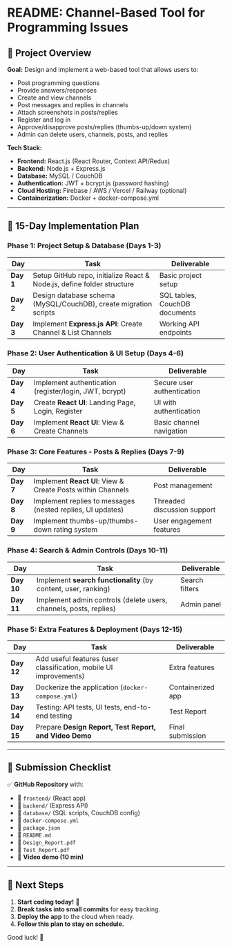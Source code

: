 # README: Channel-Based Tool for Programming Issues

## 📌 Project Overview
**Goal:** Design and implement a web-based tool that allows users to:
- Post programming questions
- Provide answers/responses
- Create and view channels
- Post messages and replies in channels
- Attach screenshots in posts/replies
- Register and log in
- Approve/disapprove posts/replies (thumbs-up/down system)
- Admin can delete users, channels, posts, and replies

**Tech Stack:**
- **Frontend:** React.js (React Router, Context API/Redux)
- **Backend:** Node.js + Express.js
- **Database:** MySQL / CouchDB
- **Authentication:** JWT + bcrypt.js (password hashing)
- **Cloud Hosting:** Firebase / AWS / Vercel / Railway (optional)
- **Containerization:** Docker + docker-compose.yml

---

## 📆 15-Day Implementation Plan

### **Phase 1: Project Setup & Database (Days 1-3)**
| Day | Task | Deliverable |
|----|------|------------|
| **Day 1** | Setup GitHub repo, initialize React & Node.js, define folder structure | Basic project setup |
| **Day 2** | Design database schema (MySQL/CouchDB), create migration scripts | SQL tables, CouchDB documents |
| **Day 3** | Implement **Express.js API**: Create Channel & List Channels | Working API endpoints |

### **Phase 2: User Authentication & UI Setup (Days 4-6)**
| Day | Task | Deliverable |
|----|------|------------|
| **Day 4** | Implement authentication (register/login, JWT, bcrypt) | Secure user authentication |
| **Day 5** | Create **React UI**: Landing Page, Login, Register | UI with authentication |
| **Day 6** | Implement **React UI**: View & Create Channels | Basic channel navigation |

### **Phase 3: Core Features - Posts & Replies (Days 7-9)**
| Day | Task | Deliverable |
|----|------|------------|
| **Day 7** | Implement **React UI**: View & Create Posts within Channels | Post management |
| **Day 8** | Implement replies to messages (nested replies, UI updates) | Threaded discussion support |
| **Day 9** | Implement thumbs-up/thumbs-down rating system | User engagement features |

### **Phase 4: Search & Admin Controls (Days 10-11)**
| Day | Task | Deliverable |
|----|------|------------|
| **Day 10** | Implement **search functionality** (by content, user, ranking) | Search filters |
| **Day 11** | Implement admin controls (delete users, channels, posts, replies) | Admin panel |

### **Phase 5: Extra Features & Deployment (Days 12-15)**
| Day | Task | Deliverable |
|----|------|------------|
| **Day 12** | Add useful features (user classification, mobile UI improvements) | Extra features |
| **Day 13** | Dockerize the application (`docker-compose.yml`) | Containerized app |
| **Day 14** | Testing: API tests, UI tests, end-to-end testing | Test Report |
| **Day 15** | Prepare **Design Report, Test Report, and Video Demo** | Final submission |

---

## 📌 Submission Checklist
✅ **GitHub Repository** with:
- 📂 `frontend/` (React app)
- 📂 `backend/` (Express API)
- 📂 `database/` (SQL scripts, CouchDB config)
- 📜 `docker-compose.yml`
- 📜 `package.json`
- 📜 `README.md`
- 📜 `Design_Report.pdf`
- 📜 `Test_Report.pdf`
- 🎥 **Video demo (10 min)**

---

## 🚀 Next Steps
1. **Start coding today!** 🏁
2. **Break tasks into small commits** for easy tracking.
3. **Deploy the app** to the cloud when ready.
4. **Follow this plan to stay on schedule.**

Good luck! 🚀

